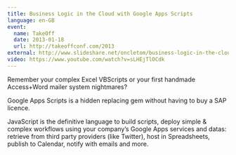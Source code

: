 ```yaml
---
title: Business Logic in the Cloud with Google Apps Scripts
language: en-GB
event:
  name: TakeOff
  date: 2013-01-18
  url: http://takeoffconf.com/2013
external: http://www.slideshare.net/oncletom/business-logic-in-the-cloud-with-google-apps-scripts-16054925
video: https://www.youtube.com/watch?v=sLHEjTlOCdk
---
```


Remember your complex Excel VBScripts or your first handmade Access+Word mailer system nightmares?

Google Apps Scripts is a hidden replacing gem without having to buy a SAP licence.

JavaScript is the definitive language to build scripts, deploy simple & complex workflows using your company’s Google Apps services and datas: retrieve from third party providers (like Twitter), host in Spreadsheets, publish to Calendar, notify with emails and more.